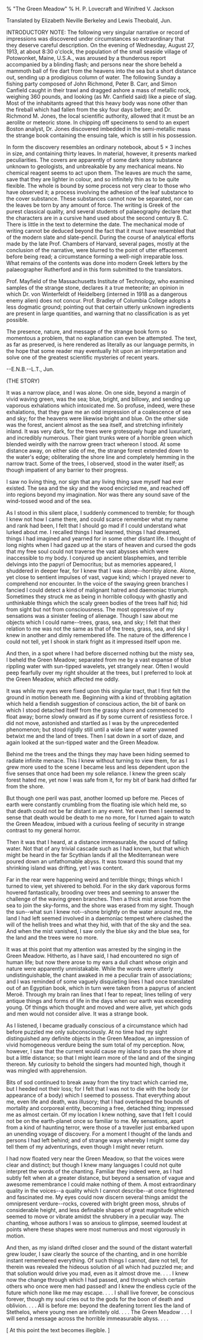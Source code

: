 % "The Green Meadow" 
% H. P. Lovecraft and Winifred V. Jackson

    

 

  Translated by Elizabeth Neville Berkeley and Lewis Theobald, Jun.  

 INTRODUCTORY NOTE: The following very singular narrative or record of impressions
was discovered under circumstances so extraordinary that they deserve careful description. On
the evening of Wednesday, August 27, 1913, at about 8:30 o'clock, the population of the
small seaside village of Potowonket, Maine, U.S.A., was aroused by a thunderous report accompanied
by a blinding flash; and persons near the shore beheld a mammoth ball of fire dart from the
heavens into the sea but a short distance out, sending up a prodigious column of water. The
following Sunday a fishing party composed of John Richmond, Peter B. Carr, and Simon Canfield
caught in their trawl and dragged ashore a mass of metallic rock, weighing 360 pounds, and looking
(as Mr. Canfield said) like a piece of slag. Most of the inhabitants agreed that this heavy
body was none other than the fireball which had fallen from the sky four days before; and Dr.
Richmond M. Jones, the local scientific authority, allowed that it must be an aerolite or meteoric
stone. In chipping off specimens to send to an expert Boston analyst, Dr. Jones discovered imbedded
in the semi-metallic mass the strange book containing the ensuing tale, which is still in his
possession. 

 In form the discovery resembles an ordinary notebook, about 5 &times; 3 inches in
size, and containing thirty leaves. In material, however, it presents marked peculiarities.
The covers are apparently of some dark stony substance unknown to geologists, and unbreakable
by any mechanical means. No chemical reagent seems to act upon them. The leaves are much the
same, save that they are lighter in colour, and so infinitely thin as to be quite flexible.
The whole is bound by some process not very clear to those who have observed it; a process involving
the adhesion of the leaf substance to the cover substance. These substances cannot now be separated,
nor can the leaves be torn by any amount of force. The writing is  Greek of the purest classical
quality,  and several students of palaeography declare that the characters are in a cursive
hand used about the second century B. C. There is little in the text to determine the date.
The mechanical mode of writing cannot be deduced beyond the fact that it must have resembled
that of the modern slate and slate-pencil. During the course of analytical efforts made by the
late Prof. Chambers of Harvard, several pages, mostly at the conclusion of the narrative, were
blurred to the point of utter effacement before being read; a circumstance forming a well-nigh
irreparable loss. What remains of the contents was done into modern Greek letters by the palaeographer
Rutherford and in this form submitted to the translators. 

 Prof. Mayfield of the Massachusetts Institute of Technology, who examined samples
of the strange stone, declares it a true meteorite; an opinion in which Dr. von Winterfeldt
of Heidelberg (interned in 1918 as a dangerous enemy alien) does not concur. Prof. Bradley of
Columbia College adopts a less dogmatic ground; pointing out that certain utterly unknown ingredients
are present in large quantities, and warning that no classification is as yet possible. 

 The presence, nature, and message of the strange book form so momentous a problem,
that no explanation can even be attempted. The text, as far as preserved, is here rendered as
literally as our language permits, in the hope that some reader may eventually hit upon an interpretation
and solve one of the greatest scientific mysteries of recent years. 

 --E.N.B.--L.T., Jun.  

  (THE STORY)  

 It was a narrow place, and I was alone. On one side, beyond a margin of vivid
waving green, was the sea; blue, bright, and billowy, and sending up vaporous exhalations which
intoxicated me. So profuse, indeed, were these exhalations, that they gave me an odd impression
of a coalescence of sea and sky; for the heavens were likewise bright and blue. On the other
side was the forest, ancient almost as the sea itself, and stretching infinitely inland. It
was very dark, for the trees were grotesquely huge and luxuriant, and incredibly numerous. Their
giant trunks were of a horrible green which blended weirdly with the narrow green tract whereon
I stood. At some distance away, on either side of me, the strange forest extended down to the
water's edge; obliterating the shore line and completely hemming in the narrow tract. Some
of the trees, I observed, stood in the water itself; as though impatient of any barrier to their
progress. 

 I saw no living thing, nor sign that any living thing save myself had ever
existed. The sea and the sky and the wood encircled me, and reached off into regions beyond
my imagination. Nor was there any sound save of the wind-tossed wood and of the sea. 

 As I stood in this silent place, I suddenly commenced to tremble; for though
I knew not how I came there, and could scarce remember what my name and rank had been, I felt
that I should go mad if I could understand what lurked about me. I recalled things I had learned,
things I had dreamed, things I had imagined and yearned for in some other distant life. I thought
of long nights when I had gazed up at the stars of heaven and cursed the gods that my free soul
could not traverse the vast abysses which were inaccessible to my body. I conjured up ancient
blasphemies, and terrible delvings into the papyri of Democritus; but as memories appeared,
I shuddered in deeper fear, for I knew that I was alone--horribly alone. Alone, yet close
to sentient impulses of vast, vague kind; which I prayed never to comprehend nor encounter.
In the voice of the swaying green branches I fancied I could detect a kind of malignant hatred
and daemoniac triumph. Sometimes they struck me as being in horrible colloquy with ghastly and
unthinkable things which the scaly green bodies of the trees half hid; hid from sight but not
from consciousness. The most oppressive of my sensations was a sinister feeling of alienage.
Though I saw about me objects which I could name--trees, grass, sea, and sky; I felt that
their relation to me was not the same as that of the trees, grass, sea, and sky I knew in another
and dimly remembered life. The nature of the difference I could not tell, yet I shook in stark
fright as it impressed itself upon me. 

 And then, in a spot where I had before discerned nothing but the misty sea,
I beheld the Green Meadow; separated from me by a vast expanse of blue rippling water with sun-tipped
wavelets, yet strangely near. Often I would peep fearfully over my right shoulder at the trees,
but I preferred to look at the Green Meadow, which affected me oddly. 

 It was while my eyes were fixed upon this singular tract, that I first felt
the ground in motion beneath me. Beginning with a kind of throbbing agitation which held a fiendish
suggestion of conscious action, the bit of bank on which I stood detached itself from the grassy
shore and commenced to float away; borne slowly onward as if by some current of resistless force.
I did not move, astonished and startled as I was by the unprecedented phenomenon; but stood
rigidly still until a wide lane of water yawned betwixt me and the land of trees. Then I sat
down in a sort of daze, and again looked at the sun-tipped water and the Green Meadow. 

 Behind me the trees and the things they may have been hiding seemed to radiate
infinite menace. This I knew without turning to view them, for as I grew more used to the scene
I became less and less dependent upon the five senses that once had been my sole reliance. I
knew the green scaly forest hated me, yet now I was safe from it, for my bit of bank had drifted
far from the shore. 

 But though one peril was past, another loomed up before me. Pieces of earth
were constantly crumbling from the floating isle which held me, so that death could not be far
distant in any event. Yet even then I seemed to sense that death would be death to me no more,
for I turned again to watch the Green Meadow, imbued with a curious feeling of security in strange
contrast to my general horror. 

 Then it was that I heard, at a distance immeasurable, the sound of falling
water. Not that of any trivial cascade such as I had known, but that which might be heard in
the far Scythian lands if all the Mediterranean were poured down an unfathomable abyss. It was
toward this sound that my shrinking island was drifting, yet I was content. 

 Far in the rear were happening weird and terrible things; things which I turned
to view, yet shivered to behold. For in the sky dark vaporous forms hovered fantastically, brooding
over trees and seeming to answer the challenge of the waving green branches. Then a thick mist
arose from the sea to join the sky-forms, and the shore was erased from my sight. Though the
sun--what sun I knew not--shone brightly on the water around me, the land I had left
seemed involved in a daemoniac tempest where clashed the will of the hellish trees and what
they hid, with that of the sky and the sea. And when the mist vanished, I saw only the blue
sky and the blue sea, for the land and the trees were no more. 

 It was at this point that my attention was arrested by the  singing  in
the Green Meadow. Hitherto, as I have said, I had encountered no sign of human life; but now
there arose to my ears a dull chant whose origin and nature were apparently unmistakable. While
the words were utterly undistinguishable, the chant awaked in me a peculiar train of associations;
and I was reminded of some vaguely disquieting lines I had once translated out of an Egyptian
book, which in turn were taken from a papyrus of ancient Meroë. Through my brain ran lines
that I fear to repeat; lines telling of very antique things and forms of life in the days when
our earth was exceeding young. Of things which thought and moved and were alive, yet which gods
and men would not consider alive. It was a strange book. 

 As I listened, I became gradually conscious of a circumstance which had before
puzzled me only subconsciously. At no time had my sight distinguished any definite objects in
the Green Meadow, an impression of vivid homogeneous verdure being the sum total of my perception.
Now, however, I saw that the current would cause my island to pass the shore at but a little
distance; so that I might learn more of the land and of the singing thereon. My curiosity to
behold the singers had mounted high, though it was mingled with apprehension. 

 Bits of sod continued to break away from the tiny tract which carried me, but
I heeded not their loss; for I felt that I was not to die with the body (or appearance of a
body) which I seemed to possess. That everything about me, even life and death, was illusory;
that I had overleaped the bounds of mortality and corporeal entity, becoming a free, detached
thing; impressed me as almost certain. Of my location I knew nothing, save that I felt I could
not be on the earth-planet once so familiar to me. My sensations, apart from a kind of haunting
terror, were those of a traveller just embarked upon an unending voyage of discovery. For a
moment I thought of the lands and persons I had left behind; and of strange ways whereby I might
some day tell them of my adventurings, even though I might never return. 

 I had now floated very near the Green Meadow, so that the voices were clear
and distinct; but though I knew many languages I could not quite interpret the words of the
chanting. Familiar they indeed were, as I had subtly felt when at a greater distance, but beyond
a sensation of vague and awesome remembrance I could make nothing of them. A most extraordinary
 quality  in the voices--a quality which I cannot describe--at once frightened
and fascinated me. My eyes could now discern several things amidst the omnipresent verdure--rocks,
covered with bright green moss, shrubs of considerable height, and less definable shapes of
great magnitude which seemed to move or vibrate amidst the shrubbery in a peculiar way. The
chanting, whose authors I was so anxious to glimpse, seemed loudest at points where these shapes
were most numerous and most vigorously in motion. 

 And then, as my island drifted closer and the sound of the distant waterfall
grew louder, I saw clearly the  source  of the chanting, and in one horrible instant remembered
everything. Of such things I cannot, dare not tell, for therein was revealed the hideous solution
of all which had puzzled me; and that solution would drive you mad, even as it almost drove
me. . . . I knew now the change through which I had passed, and through which
certain others who once were men had passed! and I knew the endless cycle of the future which
none like me may escape. . . . I shall live forever, be conscious forever, though
my soul cries out to the gods for the boon of death and oblivion. . . . All is
before me: beyond the deafening torrent lies the land of Stethelos, where young men are infinitely
old. . . . The Green Meadow . . . I will send a message across
the horrible immeasurable abyss. . . . 

  [ At this point the text becomes illegible. ]  
